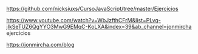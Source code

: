 https://github.com/nicksiuxs/CursoJavaScript/tree/master/Ejercicios

https://www.youtube.com/watch?v=WbJzfthCFrM&list=PLvq-jIkSeTUZ6QgYYO3MwG9EMqC-KoLXA&index=39&ab_channel=jonmircha
ejercicios

https://jonmircha.com/blog